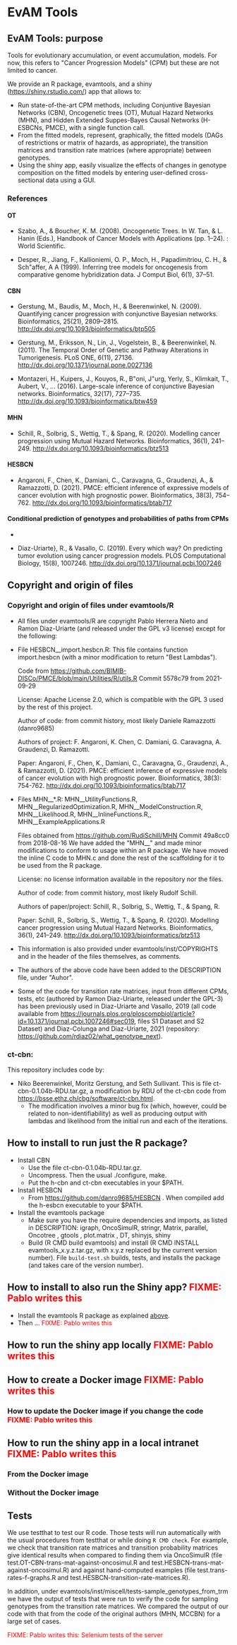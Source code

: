 # EvAM Tools

## EvAM Tools: purpose
Tools for evolutionary accumulation, or event accumulation, models. For now, this refers to "Cancer Progression Models" (CPM) but these are not limited to cancer.

We provide an R package, evamtools, and a shiny (https://shiny.rstudio.com/) app that allows to:
  * Run state-of-the-art CPM methods, including Conjuntive Bayesian Networks (CBN), Oncogenetic trees (OT), Mutual Hazard Networks (MHN), and Hidden Extended Suppes-Bayes Causal Networks (H-ESBCNs, PMCE), with a single function call.
  * From the fitted models, represent, graphically, the fitted models (DAGs of restrictions or matrix of hazards, as appropriate), the transition matrices and transition rate matrices (where appropriate) between genotypes.
  * Using the shiny app, easily visualize the effects of changes in genotype composition on the fitted models by entering user-defined cross-sectional data using a GUI.

<!-- Remember the long name of output, as seen in server.R, around line 1344 -->
<!--  choiceNames =  c("Transition rates", -->
<!--                                          "Genotype transitions counts", -->
<!--                                          "Genotype frequencies", -->
<!--                                          "Transition probabilities", -->
<!--                                          "Lambdas/probabilities", -->
<!--                                          "Time-discretized transition matrix"), -->
<!--                         choiceValues =  c("trans_rate_mat", -->
<!--                                           "genotype_transitions", -->
<!--                                           "freqs", -->
<!--                                           "trans_mat", -->
<!--                                           "lambdas", -->
<!--                                           "td_trans_mat"), -->


### References ###

#### OT ####


- Szabo, A., & Boucher, K. M. (2008). Oncogenetic Trees. In W. Tan, & L. Hanin
  (Eds.), Handbook of Cancer Models with Applications (pp. 1–24). : World
  Scientific.


- Desper, R., Jiang, F., Kallioniemi, O. P., Moch, H., Papadimitriou, C. H., &
  Sch\"affer, A A (1999). Inferring tree models for oncogenesis from comparative
  genome hybridization data. J Comput Biol, 6(1), 37–51.


#### CBN ####


- Gerstung, M., Baudis, M., Moch, H., & Beerenwinkel, N. (2009). Quantifying
  cancer progression with conjunctive Bayesian networks. Bioinformatics, 25(21),
  2809–2815. http://dx.doi.org/10.1093/bioinformatics/btp505


- Gerstung, M., Eriksson, N., Lin, J., Vogelstein, B., & Beerenwinkel,
  N. (2011). The Temporal Order of Genetic and Pathway Alterations in
  Tumorigenesis. PLoS ONE, 6(11),
  27136. http://dx.doi.org/10.1371/journal.pone.0027136


- Montazeri, H., Kuipers, J., Kouyos, R., B\"oni, J\"urg, Yerly, S., Klimkait,
  T., Aubert, V., … (2016). Large-scale inference of conjunctive Bayesian
  networks. Bioinformatics, 32(17),
  727–735. http://dx.doi.org/10.1093/bioinformatics/btw459


#### MHN ####


- Schill, R., Solbrig, S., Wettig, T., & Spang, R. (2020). Modelling cancer
  progression using Mutual Hazard Networks. Bioinformatics, 36(1),
  241–249. http://dx.doi.org/10.1093/bioinformatics/btz513

#### HESBCN ####


- Angaroni, F., Chen, K., Damiani, C., Caravagna, G., Graudenzi, A., &
  Ramazzotti, D. (2021). PMCE: efficient inference of expressive models of cancer
  evolution with high prognostic power. Bioinformatics, 38(3),
  754–762. http://dx.doi.org/10.1093/bioinformatics/btab717

#### Conditional prediction of genotypes and probabilities of paths from CPMs ####

- 

- Diaz-Uriarte}, R., & Vasallo, C. (2019). Every which way? On predicting tumor
  evolution using cancer progression models. PLOS Computational Biology, 15(8),
  1007246. http://dx.doi.org/10.1371/journal.pcbi.1007246






## Copyright and origin of files ##

### Copyright and origin of files under evamtools/R ###

- All files under evamtools/R are copyright Pablo Herrera Nieto and Ramon Diaz-Uriarte (and released under the GPL v3 license) except for the following:

- File HESBCN__import.hesbcn.R: 
   This file contains function import.hesbcn (with a minor modification to return "Best Lambdas").
   
   Code from https://github.com/BIMIB-DISCo/PMCE/blob/main/Utilities/R/utils.R
   Commit 5578c79 from 2021-09-29

   License: Apache License 2.0, which is compatible with the GPL 3 used by the rest of this project.
   
   Author of code: from commit history, most likely Daniele Ramazzotti (danro9685)

   Authors of project: F. Angaroni, K. Chen, C. Damiani, G. Caravagna, A. Graudenzi, D. Ramazotti.
   
  Paper:  Angaroni, F., Chen, K., Damiani, C., Caravagna, G., Graudenzi, A., &
  Ramazzotti, D. (2021). PMCE: efficient inference of expressive models of cancer
  evolution with high prognostic power. Bioinformatics, 38(3): 754-762. http://dx.doi.org/10.1093/bioinformatics/btab717


- Files MHN__*.R: MHN__UtilityFunctions.R, MHN__RegularizedOptimization.R, MHN__ModelConstruction.R, MHN__Likelihood.R, MHN__InlineFunctions.R,,  MHN__ExampleApplications.R

  Files obtained from https://github.com/RudiSchill/MHN
  Commit 49a8cc0 from 2018-08-16
  We have added the "MHN__" and made minor modifications to conform to usage within an R package. We have moved the inline C code to MHN.c and done the rest of the scaffolding for it to be used from the R package.
  
  License: no license information available in the repository nor the files.
  
  Author of code: from commit history, most likely Rudolf Schill.
  
  Authors of paper/project: Schill, R., Solbrig, S., Wettig, T., & Spang, R.
  
  Paper: Schill, R., Solbrig, S., Wettig, T., & Spang, R. (2020). Modelling cancer progression using Mutual Hazard Networks. Bioinformatics, 36(1),  241–249. http://dx.doi.org/10.1093/bioinformatics/btz513

- This information is also provided under evamtools/inst/COPYRIGHTS and in the header of the files themselves, as comments.
  

- The authors of the above code have been added to the DESCRIPTION file, under "Auhor".


- Some of the code for transition rate matrices, input from different CPMs, tests, etc (authored by Ramon Diaz-Uriarte, released under the GPL-3) has been previously used in Diaz-Uriarte and Vasallo, 2019 (all code available from https://journals.plos.org/ploscompbiol/article?id=10.1371/journal.pcbi.1007246#sec019, files S1 Dataset and S2 Dataset) and Diaz-Colunga and Diaz-Uriarte, 2021 (repository: https://github.com/rdiaz02/what_genotype_next).

    
### ct-cbn: ###

This repository includes code by:

- Niko Beerenwinkel, Moritz Gerstung, and Seth Sullivant. This is file ct-cbn-0.1.04b-RDU.tar.gz, a
   modification by RDU of the ct-cbn code from
   https://bsse.ethz.ch/cbg/software/ct-cbn.html.
   - The modification involves a minor bug fix (which, however, could be related to non-identifiability) as well as producing output with lambdas and likelihood from the initial run and each of the iterations.
  


## How to install to run just the R package? ##

  * Install CBN
    - Use the file ct-cbn-0.1.04b-RDU.tar.gz.
    - Uncompress. Then the usual ./configure, make.
    - Put the h-cbn and ct-cbn executables in your $PATH.
  * Install HESBCN
    - From  https://github.com/danro9685/HESBCN . <!-- For proper compilation you should modify line 23 in *Makefile* to include *LDLIBS = -lgsl -lm -lgslcblas*. You can also change compilation from gcc-5 to something a bit more up to date, like gcc-10.  -->
	When compiled add the h-esbcn executable to your $PATH.
  * Install the evamtools package
     - Make sure you have the require dependencies and imports, as listed in DESCRIPTION: igraph, OncoSimulR, stringr, Matrix, parallel, Oncotree , gtools , plot.matrix , DT, shinyjs, shiny
     - Build (R CMD build evamtools) and install (R CMD INSTALL evamtools_x.y.z.tar.gz, with x.y.z replaced by the current version number). File `build-test.sh` builds, tests, and installs the package (and takes care of the version number).
      
	  
<!-- In order to run all CPMs you will need to clone their repositories: -->
<!-- include github repo, and instructions to get them running -->
<!-- * DBN: https://github.com/phillipnicol/OncoBN. -->
<!-- FIXME: commit hash and date when we got the package. -->
<!-- * HyperTraps: https://github.com/sgreenbury/HyperTraPS. Follow the instruction there to install the package through conda  -->
<!-- and get a working enviroment with HyperTraPS installed. Add both the `bin` and the `src/python` to your `$PATH`. Also, add the `bin` folder to your $PATH. It is also convenient to run `echo "backend: Agg" > ~/.config/matplotlib/matplotlibrc`. -->

	  
## How to install to also run the Shiny app? <span style="color:red"> FIXME: Pablo writes this</span> ##

  * Install the evamtools R package as explained [above](#how-to-install-to-run-just-the-r-package).
  * Then ... <span style="color:red"> FIXME: Pablo writes this</span>



## How to run the shiny app locally  <span style="color:red"> FIXME: Pablo writes this</span> ##

## How to create a Docker image  <span style="color:red"> FIXME: Pablo writes this</span> ##

### How to update the Docker image if you change the code  <span style="color:red">FIXME: Pablo writes this</span> ###

## How to run the shiny app in a local intranet  <span style="color:red">FIXME: Pablo writes this</span> ##

### From the Docker image ###

### Without the Docker image ###



## Tests ##

We use testthat to test our R code. Those tests will run automatically with the usual procedures from testthat or while doing `R CMD check`. For example, we check that transition rate matrices and transition probability matrices give identical results when compared to finding them via OncoSimulR (file test.OT-CBN-trans-mat-against-oncosimul.R and test.HESBCN-trans-mat-against-oncosimul.R) and against hand-computed examples (file test.trans-rates-f-graphs.R and test.HESBCN-transition-rate-matrices.R).


In addition, under evamtools/inst/miscell/tests-sample_genotypes_from_trm we have the output of tests that were run to verify the code for sampling genotypes from the transition rate matrices. We compared the output of our code with that from the code of the original authors (MHN, MCCBN) for a large set of cases.

<span style="color:red"> FIXME: Pablo writes this: Selenium tests of the server</span>

